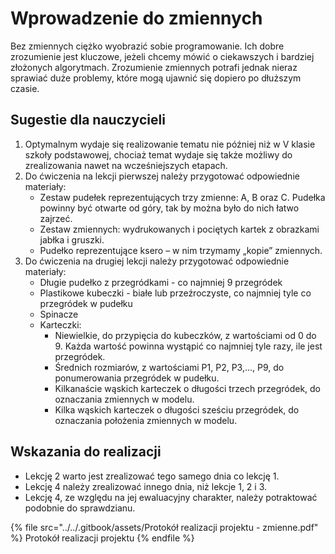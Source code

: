 # Wprowadzenie do zmiennych

Bez zmiennych ciężko wyobrazić sobie programowanie. Ich dobre zrozumienie jest kluczowe, jeżeli chcemy mówić o ciekawszych i bardziej złożonych algorytmach. Zrozumienie zmiennych potrafi jednak nieraz sprawiać duże problemy, które mogą ujawnić się dopiero po dłuższym czasie.

## Sugestie dla nauczycieli

1. Optymalnym wydaje się realizowanie tematu nie później niż w V klasie szkoły podstawowej, chociaż temat wydaje się także możliwy do zrealizowania nawet na wcześniejszych etapach.  
2. Do ćwiczenia na lekcji pierwszej należy przygotować odpowiednie materiały:
   * Zestaw pudełek reprezentujących trzy zmienne: A, B oraz C. Pudełka powinny być otwarte od góry, tak by można było do nich łatwo zajrzeć.
   * Zestaw zmiennych: wydrukowanych i pociętych kartek z obrazkami jabłka i gruszki.
   * Pudełko reprezentujące ksero – w nim trzymamy „kopie” zmiennych.
3. Do ćwiczenia na drugiej lekcji należy przygotować odpowiednie materiały:
   * Długie pudełko z przegródkami - co najmniej 9 przegródek
   * Plastikowe kubeczki - białe lub przeźroczyste, co najmniej tyle co przegródek w pudełku
   * Spinacze
   * Karteczki:
     * Niewielkie, do przypięcia do kubeczków, z wartościami od 0 do 9. Każda wartość powinna wystąpić co najmniej tyle razy, ile jest przegródek.
     * Średnich rozmiarów, z wartościami P1, P2, P3,..., P9, do ponumerowania przegródek w pudełku.
     * Kilkanaście wąskich karteczek o długości trzech przegródek, do oznaczania zmiennych w modelu.
     * Kilka wąskich karteczek o długości sześciu przegródek, do oznaczania położenia zmiennych w modelu.

## Wskazania do realizacji

* Lekcję 2 warto jest zrealizować tego samego dnia co lekcję 1.
* Lekcję 4 należy zrealizować innego dnia, niż lekcje 1, 2 i 3.
* Lekcję 4, ze względu na jej ewaluacyjny charakter, należy potraktować podobnie do sprawdzianu.



{% file src="../../.gitbook/assets/Protokół realizacji projektu - zmienne.pdf" %}
Protokół realizacji projektu
{% endfile %}
